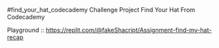 #find_your_hat_codecademy
Challenge Project Find Your Hat From Codecademy

Playground :: https://replit.com/@fakeShacript/Assignment-find-my-hat-recap
